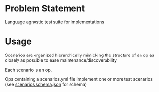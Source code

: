 # Problem Statement

Language agnostic test suite for implementations

# Usage

Scenarios are organized hierarchically mimicking the structure of an op as closely as possible to ease
maintenance/discoverability

Each scenario is an op.

Ops containing a scenarios.yml file implement one or more test
scenarios (see [scenarios.schema.json](scenarios.schema.json) for schema)